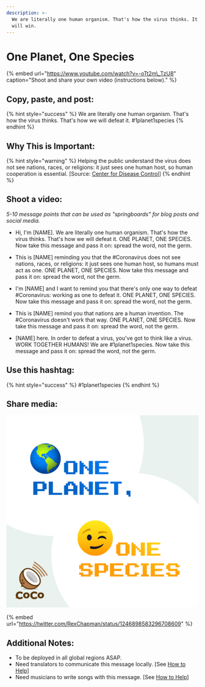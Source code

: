 ```yaml
---
description: >-
  We are literally one human organism. That's how the virus thinks. It's how we
  will win.
---
```


# One Planet, One Species

{% embed url="https://www.youtube.com/watch?v=-oTt2m\_TzU8" caption="Shoot and share your own video \(instructions below\)." %}

## Copy, paste, and post:

{% hint style="success" %}
We are literally one human organism. That's how the virus thinks. That's how we will defeat it. \#1planet1species
{% endhint %}

## Why This is Important:

{% hint style="warning" %}
Helping the public understand the virus does not see nations, races, or religions: it just sees one human host, so human cooperation is essential. \[Source: [Center for Disease Control](https://www.cdc.gov/flu/pandemic-resources/pdf/pandemic-influenza-strategy-2005.pdf)\]
{% endhint %}

## Shoot a video:

_5-10 message points that can be used as "springboards" for blog posts and social media._

* Hi, I'm \[NAME\]. We are literally one human organism. That's how the virus thinks. That's how we will defeat it. ONE PLANET, ONE SPECIES. Now take this message and pass it on: spread the word, not the germ.

* This is \[NAME\] reminding you that the \#Coronavirus does not see nations, races, or religions: it just sees one human host, so humans must act as one. ONE PLANET, ONE SPECIES. Now take this message and pass it on: spread the word, not the germ. 
* I'm \[NAME\] and I want to remind you that there's only one way to defeat \#Coronavirus: working as one to defeat it. ONE PLANET, ONE SPECIES. Now take this message and pass it on: spread the word, not the germ. 
* This is \[NAME\] remind you that nations are a human invention. The \#Coronavirus doesn't work that way. ONE PLANET, ONE SPECIES. Now take this message and pass it on: spread the word, not the germ. 
* \[NAME\] here. In order to defeat a virus, you've got to think like a virus. WORK TOGETHER HUMANS! We are \#1planet1species. Now take this message and pass it on: spread the word, not the germ.

## Use this hashtag:

{% hint style="success" %}
\#1planet1species
{% endhint %}

## Share media:

![](../.gitbook/assets/1planet-1species.png)

{% embed url="https://twitter.com/RexChapman/status/1246898583296708609" %}



## Additional Notes:

* To be deployed in all global regions ASAP.
* Need translators to communicate this message locally. \[See [How to Help](../how-to-help.md)\]
* Need musicians to write songs with this message. \[See [How to Help](../how-to-help.md)\]

